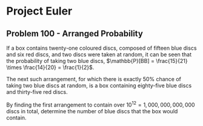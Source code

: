 # Project Euler

## Problem 100 - Arranged Probability

If a box contains twenty-one coloured discs, composed of fifteen blue discs and six red discs, and two discs were taken at random, it can be seen that the probability of taking two blue discs, $\mathbb{P}[BB] = \frac{15}{21} \times \frac{14}{20} = \frac{1}{2}$.

The next such arrangement, for which there is exactly 50% chance of taking two blue discs at random, is a box containing eighty-five blue discs and thirty-five red discs.

By finding the first arrangement to contain over $10^{12} = 1,000,000,000,000$ discs in total, determine the number of blue discs that the box would contain.

